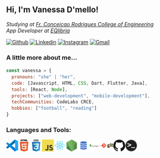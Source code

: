 <h2> Hi, I'm Vanessa D'mello! </h2>
<p><em>Studying at <a href="http://www.frcrce.ac.in/">Fr. Conceicao Rodrigues College of Engineering</a>
  </br>App Developer at <a href="https://www.eqlibria.com/">EQlibria</a>
</em></p>

[![Github](https://img.shields.io/badge/-Github-000?style=flat&logo=Github&logoColor=white)](https://github.com/vanessadmello)
[![Linkedin](https://img.shields.io/badge/-LinkedIn-blue?style=flat&logo=Linkedin&logoColor=white)](https://in.linkedin.com/in/vanessa-dmello-5513711a4/)
[![Instagram](https://img.shields.io/badge/-Instagram-c13584?style=flat&labelColor=c13584&logo=instagram&logoColor=white)](https://www.instagram.com/dmello.vanessa/)
[![Gmail](https://img.shields.io/badge/-Gmail-c14438?style=flat&logo=Gmail&logoColor=white)](mailto:dmello.vanessa2001@gmail.com)

### A little more about me...  

```javascript
const vanessa = {
  pronouns: "she" | "her",
  code: [Javascript, HTML, CSS, Dart, Flutter, Java],
  tools: [React, Node],
  projects: ["web-development", "mobile-development"],
  techCommunities: CodeLabs CRCE,
  hobbies: ["football", "reading"]
}
```


### Languages and Tools:

<img align="left" alt="Visual Studio Code" width="32px" src="https://raw.githubusercontent.com/github/explore/80688e429a7d4ef2fca1e82350fe8e3517d3494d/topics/visual-studio-code/visual-studio-code.png" />
<img align="left" alt="HTML5" width="32px" src="https://raw.githubusercontent.com/github/explore/80688e429a7d4ef2fca1e82350fe8e3517d3494d/topics/html/html.png" />
<img align="left" alt="CSS3" width="32px" src="https://raw.githubusercontent.com/github/explore/80688e429a7d4ef2fca1e82350fe8e3517d3494d/topics/css/css.png" />
<img align="left" alt="JavaScript" width="32px" src="https://raw.githubusercontent.com/github/explore/80688e429a7d4ef2fca1e82350fe8e3517d3494d/topics/javascript/javascript.png" />
<img align="left" alt="React" width="32px" src="https://raw.githubusercontent.com/github/explore/80688e429a7d4ef2fca1e82350fe8e3517d3494d/topics/react/react.png" />
<img align="left" alt="Node.js" width="32px" src="https://raw.githubusercontent.com/github/explore/80688e429a7d4ef2fca1e82350fe8e3517d3494d/topics/nodejs/nodejs.png" />
<img align="left" alt="SQL" width="32px" src="https://raw.githubusercontent.com/github/explore/80688e429a7d4ef2fca1e82350fe8e3517d3494d/topics/sql/sql.png" />
<img align="left" alt="MongoDB" width="32px" src="https://raw.githubusercontent.com/github/explore/80688e429a7d4ef2fca1e82350fe8e3517d3494d/topics/mongodb/mongodb.png" />
<img align="left" alt="Git" width="32px" src="https://raw.githubusercontent.com/github/explore/80688e429a7d4ef2fca1e82350fe8e3517d3494d/topics/git/git.png" />
<img align="left" alt="GitHub" width="32px" src="https://raw.githubusercontent.com/github/explore/78df643247d429f6cc873026c0622819ad797942/topics/github/github.png" />
<img align="left" alt="Terminal" width="32px" src="https://raw.githubusercontent.com/github/explore/80688e429a7d4ef2fca1e82350fe8e3517d3494d/topics/terminal/terminal.png" />

